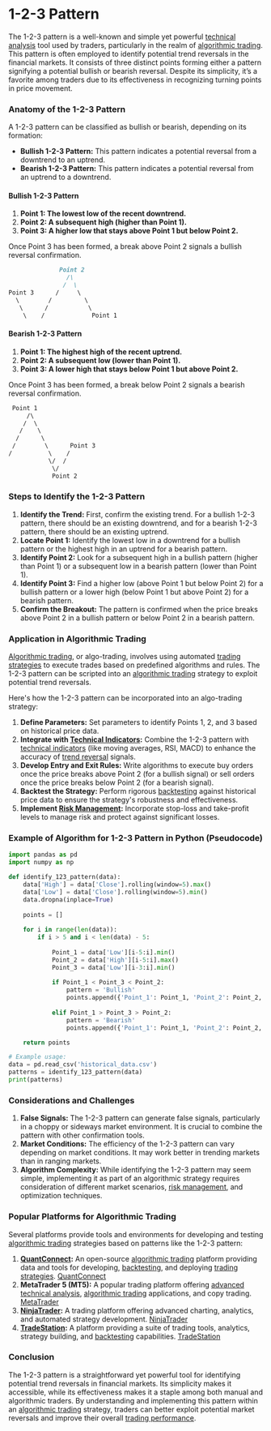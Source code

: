 # 1-2-3 Pattern

The 1-2-3 pattern is a well-known and simple yet powerful [technical analysis](../t/technical_analysis.md) tool used by traders, particularly in the realm of [algorithmic trading](../a/algorithmic_trading.md). This pattern is often employed to identify potential trend reversals in the financial markets. It consists of three distinct points forming either a pattern signifying a potential bullish or bearish reversal. Despite its simplicity, it’s a favorite among traders due to its effectiveness in recognizing turning points in price movement.

### Anatomy of the 1-2-3 Pattern

A 1-2-3 pattern can be classified as bullish or bearish, depending on its formation:

- **Bullish 1-2-3 Pattern:** This pattern indicates a potential reversal from a downtrend to an uptrend.
- **Bearish 1-2-3 Pattern:** This pattern indicates a potential reversal from an uptrend to a downtrend.

#### Bullish 1-2-3 Pattern
1. **Point 1: The lowest low of the recent downtrend.**
2. **Point 2: A subsequent high (higher than Point 1).**
3. **Point 3: A higher low that stays above Point 1 but below Point 2.**

Once Point 3 has been formed, a break above Point 2 signals a bullish reversal confirmation.

```markdown
              Point 2
                /\
               /  \
Point 3      /     \ 
  \        /         \
   \      /           \
    \    /             Point 1
```

#### Bearish 1-2-3 Pattern
1. **Point 1: The highest high of the recent uptrend.**
2. **Point 2: A subsequent low (lower than Point 1).**
3. **Point 3: A lower high that stays below Point 1 but above Point 2.**

Once Point 3 has been formed, a break below Point 2 signals a bearish reversal confirmation.

```markdown
 Point 1
     /\
    /  \
   /    \
  /      \
 /        \      Point 3
/          \    /
           \/  /            
            \/  
            Point 2
```

### Steps to Identify the 1-2-3 Pattern

1. **Identify the Trend:** First, confirm the existing trend. For a bullish 1-2-3 pattern, there should be an existing downtrend, and for a bearish 1-2-3 pattern, there should be an existing uptrend.
2. **Locate Point 1:** Identify the lowest low in a downtrend for a bullish pattern or the highest high in an uptrend for a bearish pattern.
3. **Identify Point 2:** Look for a subsequent high in a bullish pattern (higher than Point 1) or a subsequent low in a bearish pattern (lower than Point 1).
4. **Identify Point 3:** Find a higher low (above Point 1 but below Point 2) for a bullish pattern or a lower high (below Point 1 but above Point 2) for a bearish pattern.
5. **Confirm the Breakout:** The pattern is confirmed when the price breaks above Point 2 in a bullish pattern or below Point 2 in a bearish pattern.

### Application in Algorithmic Trading

[Algorithmic trading](../a/algorithmic_trading.md), or algo-trading, involves using automated [trading strategies](../t/trading_strategies.md) to execute trades based on predefined algorithms and rules. The 1-2-3 pattern can be scripted into an [algorithmic trading](../a/algorithmic_trading.md) strategy to exploit potential trend reversals.

Here's how the 1-2-3 pattern can be incorporated into an algo-trading strategy:

1. **Define Parameters:** Set parameters to identify Points 1, 2, and 3 based on historical price data.
2. **Integrate with [Technical Indicators](../t/technical_indicators.md):** Combine the 1-2-3 pattern with [technical indicators](../t/technical_indicators.md) (like moving averages, RSI, MACD) to enhance the accuracy of [trend reversal](../t/trend_reversal.md) signals.
3. **Develop Entry and Exit Rules:** Write algorithms to execute buy orders once the price breaks above Point 2 (for a bullish signal) or sell orders once the price breaks below Point 2 (for a bearish signal).
4. **Backtest the Strategy:** Perform rigorous [backtesting](../b/backtesting.md) against historical price data to ensure the strategy's robustness and effectiveness.
5. **Implement [Risk Management](../r/risk_management.md):** Incorporate stop-loss and take-profit levels to manage risk and protect against significant losses.

### Example of Algorithm for 1-2-3 Pattern in Python (Pseudocode)

```python
import pandas as pd
import numpy as np

def identify_123_pattern(data):
    data['High'] = data['Close'].rolling(window=5).max()
    data['Low'] = data['Close'].rolling(window=5).min()
    data.dropna(inplace=True)
    
    points = []
    
    for i in range(len(data)):
        if i > 5 and i < len(data) - 5:
            
            Point_1 = data['Low'][i-5:i].min()
            Point_2 = data['High'][i-5:i].max()
            Point_3 = data['Low'][i-3:i].min()
            
            if Point_1 < Point_3 < Point_2:
                pattern = 'Bullish'
                points.append({'Point_1': Point_1, 'Point_2': Point_2, 'Point_3': Point_3, 'Type': pattern})
                
            elif Point_1 > Point_3 > Point_2:
                pattern = 'Bearish'
                points.append({'Point_1': Point_1, 'Point_2': Point_2, 'Point_3': Point_3, 'Type': pattern})

    return points

# Example usage:
data = pd.read_csv('historical_data.csv')
patterns = identify_123_pattern(data)
print(patterns)
```

### Considerations and Challenges

1. **False Signals:** The 1-2-3 pattern can generate false signals, particularly in a choppy or sideways market environment. It is crucial to combine the pattern with other confirmation tools.
2. **Market Conditions:** The efficiency of the 1-2-3 pattern can vary depending on market conditions. It may work better in trending markets than in ranging markets.
3. **Algorithm Complexity:** While identifying the 1-2-3 pattern may seem simple, implementing it as part of an algorithmic strategy requires consideration of different market scenarios, [risk management](../r/risk_management.md), and optimization techniques.

### Popular Platforms for Algorithmic Trading

Several platforms provide tools and environments for developing and testing [algorithmic trading](../a/algorithmic_trading.md) strategies based on patterns like the 1-2-3 pattern:

1. **[QuantConnect](../q/quantconnect.md):** An open-source [algorithmic trading](../a/algorithmic_trading.md) platform providing data and tools for developing, [backtesting](../b/backtesting.md), and deploying [trading strategies](../t/trading_strategies.md).
   [QuantConnect](https://www.quantconnect.com/)
2. **MetaTrader 5 (MT5):** A popular trading platform offering [advanced technical analysis](../a/advanced_technical_analysis.md), [algorithmic trading](../a/algorithmic_trading.md) applications, and copy trading.
   [MetaTrader](https://www.metatrader5.com/en)
3. **[NinjaTrader](../n/ninjatrader.md):** A trading platform offering advanced charting, analytics, and automated strategy development.
   [NinjaTrader](https://ninjatrader.com/)
4. **[TradeStation](../t/tradestation.md):** A platform providing a suite of trading tools, analytics, strategy building, and [backtesting](../b/backtesting.md) capabilities.
   [TradeStation](https://www.tradestation.com/)

### Conclusion

The 1-2-3 pattern is a straightforward yet powerful tool for identifying potential trend reversals in financial markets. Its simplicity makes it accessible, while its effectiveness makes it a staple among both manual and algorithmic traders. By understanding and implementing this pattern within an [algorithmic trading](../a/algorithmic_trading.md) strategy, traders can better exploit potential market reversals and improve their overall [trading performance](../t/trading_performance.md).